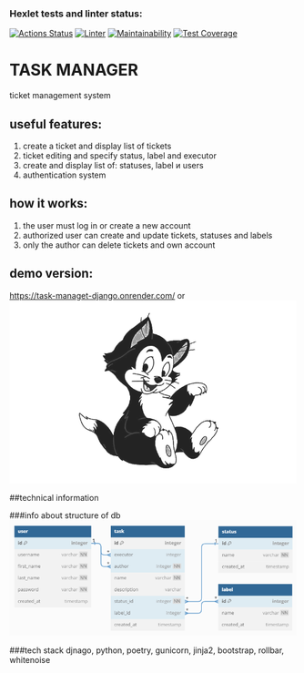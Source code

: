 ### Hexlet tests and linter status:
[![Actions Status](https://github.com/ConstableFraser/python-project-52/workflows/hexlet-check/badge.svg)](https://github.com/ConstableFraser/python-project-52/actions)
[![Linter](https://github.com/ConstableFraser/python-project-52/actions/workflows/linter.yml/badge.svg)](https://github.com/ConstableFraser/python-project-52/actions/workflows/linter.yml)
[![Maintainability](https://api.codeclimate.com/v1/badges/0592caf9f3efcb116c40/maintainability)](https://codeclimate.com/github/ConstableFraser/python-project-52/maintainability)
[![Test Coverage](https://api.codeclimate.com/v1/badges/0592caf9f3efcb116c40/test_coverage)](https://codeclimate.com/github/ConstableFraser/python-project-52/test_coverage)

# TASK MANAGER
ticket management system
## useful features:
1. create a ticket and display list of tickets
2. ticket editing and specify status, label and executor
3. create and display list of: statuses, label и users
4. authentication system

## how it works:
1. the user must log in or create a new account
2. authorized user can create and update tickets, statuses and labels
3. only the author can delete tickets and own account



## demo version:
https://task-managet-django.onrender.com/
or
[![Watch the video](staticfiles/images/Figaro_preview.png)](https://youtu.be/aBok39kZT9Q)

##technical information

###info about structure of db
![database](staticfiles/images/structure_db.png)

###tech stack
djnago, python, poetry, gunicorn, jinja2, bootstrap, rollbar, whitenoise
